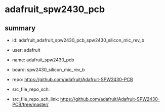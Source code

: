 # adafruit_spw2430_pcb
 
## summary 
* id: adafruit_adafruit_spw2430_pcb_spw2430_silicon_mic_rev_b
* user: adafruit
* name: adafruit_spw2430_pcb
* board: spw2430_silicon_mic_rev_b
* repo: https://github.com/adafruit/Adafruit-SPW2430-PCB



* src_file_repo_sch: 
* src_file_repo_sch_link: https://github.com/adafruit/Adafruit-SPW2430-PCB/tree/master/






